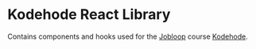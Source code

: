 # Kodehode React Library

Contains components and hooks used for the [Jobloop] course [Kodehode].

[Jobloop]: https://jobloop.no
[Kodehode]: https://jobloop.no/kodehode
